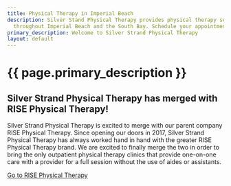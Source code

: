 ```yaml
---
title: Physical Therapy in Imperial Beach
description: Silver Stand Physical Therapy provides physical therapy services to patients
  throughout Imperial Beach and the South Bay. Schedule your appointment today!
primary_description: Welcome to Silver Strand Physical Therapy
layout: default
---
```


# {{ page.primary_description }}

## Silver Strand Physical Therapy has merged with RISE Physical Therapy!

Silver Strand Physical Therapy is excited to merge with our parent company RISE Physical Therapy. Since opening our doors in 2017, Silver Strand Physical Therapy has always worked hand in hand with the greater RISE Physical Therapy brand. We are excited to finally merge the two in order to bring the only outpatient physical therapy clinics that provide one-on-one care with a provider for a full session without the use of aides or assistants.

<a href="https://www.risephysicaltherapy.com/" class="button primary">Go to RISE Physical Therapy</a>

<!-- {% include home-tiles.html %} -->
